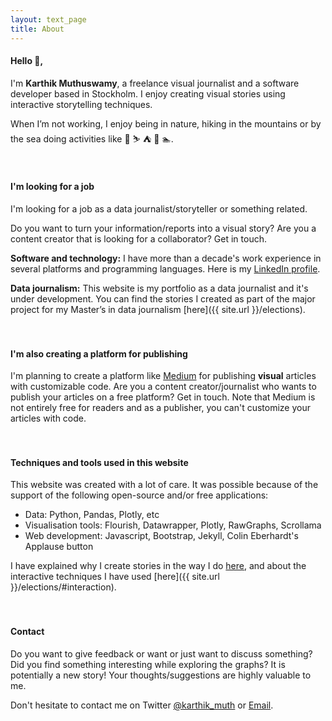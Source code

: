 ```yaml
---
layout: text_page
title: About
---
```


#### Hello 👋,

I'm **Karthik Muthuswamy**, a freelance visual journalist and a software developer based in Stockholm. I enjoy creating visual stories using
interactive storytelling techniques.

When I’m not working, I enjoy being in nature, hiking in the mountains or by the sea doing activities like 🧗 ⛷ ⛺️ 🛶 🏊.
<br><br><br>


#### I'm looking for a job
I'm looking for a job as a data journalist/storyteller or something related.

Do you want to turn your information/reports into a visual story? Are you a content creator that is looking for a collaborator? Get in touch.

**Software and technology:** I have more than a decade's work experience in several platforms and programming languages. Here is my [LinkedIn profile](https://www.linkedin.com/in/papanash/).

**Data journalism:** This website is my portfolio as a data journalist and it's under development. You can find the stories I created as part of the major project for my Master’s in data journalism [here]({{ site.url }}/elections).
<br><br><br>

#### I'm also creating a platform for publishing
I'm planning to create a platform like [Medium](https://medium.com/) for publishing **visual** articles with customizable code. Are you a content creator/journalist who wants to publish your articles on a free platform? Get in touch. Note that Medium is not entirely free for readers and as a publisher, you can't customize your articles with code.
<br><br><br>

#### Techniques and tools used in this website
This website was created with a lot of care. It was possible because of the support of the following open-source and/or free applications:
- Data: Python, Pandas, Plotly, etc
- Visualisation tools: Flourish, Datawrapper, Plotly, RawGraphs, Scrollama
- Web development: Javascript, Bootstrap, Jekyll, Colin Eberhardt's Applause button

I have explained why I create stories in the way I do [here]("https://karthik-m.medium.com/a-picture-is-worth-a-thousand-words-whats-a-data-viz-worth-6ea3b0d5c66?source=friends_link&sk=60a827d05b1b5a41d5ae43c5c1911553), and about the interactive techniques I have used [here]({{ site.url }}/elections/#interaction).
<br><br><br>

#### Contact
Do you want to give feedback or want or just want to discuss something? Did you find something interesting while exploring the graphs? It is potentially a new story! Your thoughts/suggestions are highly valuable to me.

Don't hesitate to contact me on Twitter [@karthik_muth](https://twitter.com/karthik_muth) or [Email](mailto:papanash.1987@gmail.com).
